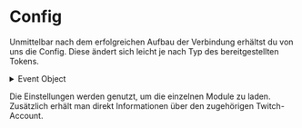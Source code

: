 # Config

Unmittelbar nach dem erfolgreichen Aufbau der Verbindung erhältst du von uns die Config. Diese ändert sich leicht je nach Typ des bereitgestellten Tokens.

<details>

<summary>Event Object</summary>

<pre class="language-json"><code class="lang-json">{
    "ID": "OB2OF_CONFIG",
    "CODE": 200,
    "MESSAGE": "Config Data for Overlay",
    "DATA": {
        "connection": {
            "id": <a data-footnote-ref href="#user-content-fn-1">"1d15714a-718b-4f78-9c3c-6e69bfdcd338"</a>,
            "status": "connected",
            "authed": true
        },
        "overlay": {
            "token": <a data-footnote-ref href="#user-content-fn-2">"XXXXXXX"</a>,
            "type": <a data-footnote-ref href="#user-content-fn-3">"game"</a>,
            "selectedId": <a data-footnote-ref href="#user-content-fn-4">"g251a"</a>,
            "selectedIds": <a data-footnote-ref href="#user-content-fn-5">false</a>,
            "name": <a data-footnote-ref href="#user-content-fn-6">"Villager"</a>,
            "settings": [{}], // deprecated
            "host": <a data-footnote-ref href="#user-content-fn-7">"https://beta.slive.app/"</a>
        },
        "slive": {
            "tier": <a data-footnote-ref href="#user-content-fn-8">0</a>
        },
        "<a data-footnote-ref href="#user-content-fn-9">twitch</a>": {
            "user": {
                "id": "31021656",
                "name": "thejocraft_live",
                "userType": "",
                "broadcasterType": "partner",
                "views": 9940437,
                "description": "Minecraft mit Niveau und Verstand neu erfahren. ",
                "pb": "https://static-cdn.jtvnw.net/jtv_user_pictures/449e0a0a-3400-4370-829c-3c93a111ba82-profile_image-300x300.png",
                "offlineImg": "https://static-cdn.jtvnw.net/jtv_user_pictures/8bddf92f-0658-4248-81ec-25af5258fbf2-channel_offline_image-1920x1080.png",
                "isBanned": false,
                "bannedSince": 0
            },
            "stream": {
                "id": "",
                "status": "offline",
                "title": "",
                "viewer": 0,
                "language": "",
                "preview": "",
                "game": {
                    "id": "",
                    "name": ""
                },
                "uptime": {
                    "startedAt": "",
                    "startedAtUnix": "",
                    "converted": ""
                },
                "tags": [],
                "lastStream": {
                    "uptime": "",
                    "title": "",
                    "vod": "",
                    "startedAt": ""
                },
                "stats": false
            },
            "slive": {
                "badge": [] // deprecated
            },
            "scopes": [
                "bits:read",
                "channel:read:goals",
                "channel:read:hype_train",
                "channel:read:polls",
                "channel:read:predictions",
                "channel:read:subscriptions",
                "chat:read",
                "moderator:read:followers",
                "moderator:read:shoutouts"
            ]
        }
    }
}

</code></pre>

</details>

Die Einstellungen werden genutzt, um die einzelnen Module zu laden. Zusätzlich erhält man direkt Informationen über den zugehörigen Twitch-Account.

[^1]: Identifier für die Verbindung

[^2]: Dein bereitgestellter Token

[^3]: Typ des Tokens (game, tool, background, event)

[^4]: Vom User ausgewähltee Modul, sonst false.



    Nur bei Type game, background und event

[^5]: Vom User ausgewählte Module, sonst false.



    Nur bei Type "tool"

[^6]: Name des ausgewählten Moduls

[^7]: Welche Website für die Abwicklung verantwortlich ist

[^8]: 0 = Free\
    1 = Basic\
    2 = Premium\
    3 = Ultra

[^9]: sliveBot ist für dieses Objekt verantwortlich.
